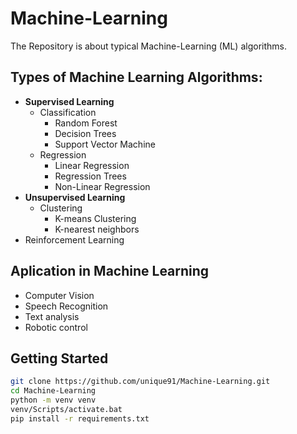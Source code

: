 # Machine-Learning
The Repository is about typical Machine-Learning (ML) algorithms.

## Types of Machine Learning Algorithms:
- **Supervised Learning**
  - Classification
    - Random Forest
    - Decision Trees
    - Support Vector Machine
  - Regression
    - Linear Regression
    - Regression Trees
    - Non-Linear Regression
- **Unsupervised Learning**
  - Clustering
    - K-means Clustering
    - K-nearest neighbors
- Reinforcement Learning

## Aplication in Machine Learning
- Computer Vision
- Speech Recognition
- Text analysis
- Robotic control

## Getting Started
```bash
git clone https://github.com/unique91/Machine-Learning.git
cd Machine-Learning
python -m venv venv
venv/Scripts/activate.bat
pip install -r requirements.txt
